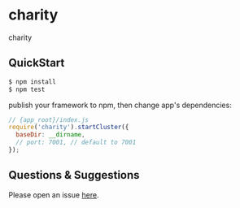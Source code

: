 # charity

charity

## QuickStart

```bash
$ npm install
$ npm test
```

publish your framework to npm, then change app's dependencies:

```js
// {app_root}/index.js
require('charity').startCluster({
  baseDir: __dirname,
  // port: 7001, // default to 7001
});

```

## Questions & Suggestions

Please open an issue [here](https://github.com/eggjs/egg/issues).

